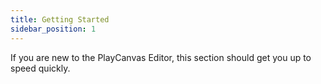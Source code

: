 ```yaml
---
title: Getting Started
sidebar_position: 1
---
```


If you are new to the PlayCanvas Editor, this section should get you up to speed quickly.
